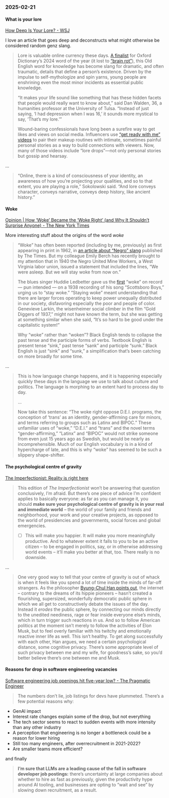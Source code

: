 ### 2025-02-21
#### What is your lore
[How Deep Is Your Lore? - WSJ](https://archive.ph/3G0ge)

I love an article that goes deep and deconstructs what might otherwise be considered random genz slang.

> Lore is valuable online currency these days. [A finalist](https://archive.ph/o/3G0ge/https://corp.oup.com/word-of-the-year/%23shortlist-2024) for Oxford Dictionary’s 2024 word of the year (it lost to [“brain rot”](https://archive.ph/o/3G0ge/https://www.wsj.com/style/brain-rot-oxford-word-of-year-online-culture-31f72e93)), this Old English word for knowledge has become slang for dramatic, and often traumatic, details that define a person’s existence. Driven by the impulse to self-mythologize and spin yarns, young people are enshrining even the most minor incidents as essential public knowledge.
> 
> “It makes your life sound like something that has these hidden facets that people would really want to know about,” said Dan Walden, 36, a humanities professor at the University of Tulsa. “Instead of just saying, ‘I had depression when I was 16,’ it sounds more mystical to say, ‘That’s my lore.’”
> 
> Wound-baring confessionals have long been a surefire way to get likes and views on social media. Influencers use [“get ready with me” videos](https://archive.ph/o/3G0ge/https://www.wsj.com/articles/get-ready-with-me-tiktok-61d6810) to pair their makeup routines with intimate, sometimes painful personal stories as a way to build connections with viewers. Now, many of those videos include “lore drops”—not only personal stories but gossip and hearsay.

…

> “Online, there is a kind of consciousness of your identity, an awareness of how you’re projecting your qualities, and so to that extent, you are playing a role,” Sokolowski said. “And lore conveys character, conveys narrative, conveys deep history, like ancient history.”

#### Woke
[Opinion | How ‘Woke’ Became the ‘Woke Right’ (and Why It Shouldn’t Surprise Anyone) - The New York Times](https://www.nytimes.com/2025/02/20/opinion/the-long-strange-trail-of-woke.html)

More interesting stuff about the origins of the word _woke_

> “Woke” has often been reported (including by me, previously) as first appearing in print in 1962, in [an article about “Negro” slang](https://www.nytimes.com/1962/05/20/archives/if-youre-woke-you-dig-it-no-mickey-mouse-can-be-expected-to-follow.html) published by The Times. But my colleague Emily Berch has recently brought to my attention that in 1940 the Negro United Mine Workers, a West Virginia labor union, issued a statement that included the lines, “We were asleep. But we will stay woke from now on.”
> 
> The blues singer Huddie Ledbetter gave us the [first](https://the-past.com/comment/on-the-origins-of-woke/) “woke” on record — pun intended — on a 1938 recording of his song “Scottsboro Boys,” urging us to “stay woke.” “Staying woke” meant understanding that there are larger forces operating to keep power unequally distributed in our society, disfavoring especially the poor and people of color. Genevieve Larkin, the wisenheimer social climber in the film “Gold Diggers of 1937,” might not have known the term, but she was getting at something similar when she said, “It’s so hard to be good under the capitalistic system!”
> 
> Why “woke” rather than “woken”? Black English tends to collapse the past tense and the participle forms of verbs. Textbook English is present tense “sink,” past tense “sank” and participle “sunk.” Black English is just “sink” and “sunk,” a simplification that’s been catching on more broadly for some time.

…

> This is how language change happens, and it is happening especially quickly these days in the language we use to talk about culture and politics. The language is morphing to an extent hard to process day to day.
> 
> …
> 
> Now take this sentence: “The woke right oppose D.E.I. programs, the conception of ‘trans’ as an identity, gender-affirming care for minors, and terms referring to groups such as Latinx and BIPOC.” These unfamiliar uses of “woke,” “D.E.I.” and “trans” and the novel terms “gender-affirming,” “Latinx” and “BIPOC” would not strike someone from even just 15 years ago as Swedish, but would be nearly as incomprehensible. Much of our English vocabulary is in a kind of hypercharge of late, and this is why “woke” has seemed to be such a slippery shape-shifter.

#### The psychological centre of gravity
[The Imperfectionist: Reality is right here](https://click.convertkit-mail2.com/e5u0wrd73ru7hlln878t8h8r5g222tl/7qh7h8hoge3779sz/aHR0cHM6Ly9ja2FyY2hpdmUuY29tL2IvNHp1dmhlaHBwMjRtNHQ2b3Z2ZW9sYTZnOXo3NzdzNQ==)

> This edition of _The Imperfectionist_ won’t be answering that question conclusively, I’m afraid. But there’s one piece of advice I’m confident applies to basically everyone: as far as you can manage it, you should **make sure your psychological centre of gravity is in your real and immediate world** – the world of your family and friends and neighborhood, your work and your creative projects, as opposed to the world of presidencies and governments, social forces and global emergencies.
> 
> - [ ] This will make you happier. It will make you more meaningfully productive. And to whatever extent it falls to you to be an active citizen – to be engaged in politics, say, or in otherwise addressing world events – it’ll make you better at that, too. There really is no downside.

…

> One very good way to tell that your centre of gravity is out of whack is when it feels like you spend a lot of time inside the minds of far-off strangers. As the philosopher [Byung-Chul Han points out](https://click.convertkit-mail2.com/e5u0wrd73ru7hlln878t8h8r5g222tl/dpheh0h03xrggqtm/aHR0cHM6Ly9kaXJlY3QubWl0LmVkdS9ib29rcy9ib29rLzQ5MDUvSW4tdGhlLVN3YXJtRGlnaXRhbC1Qcm9zcGVjdHM=), the internet – contrary to the dreams of its hippie pioneers – hasn’t created a flourishing, supersized, wonderfully democratic public sphere in which we all get to constructively debate the issues of the day. Instead it _erodes_ the public sphere, by connecting our minds directly to the unedited neediness, rage or fear inside everyone else’s minds, which in turn trigger such reactions in us. And so to follow American politics at the moment isn’t merely to follow the activities of Elon Musk, but to feel overly familiar with his twitchy and emotionally reactive inner life as well. This isn’t healthy. To get along successfully with each other, Han argues, we need a certain psychological distance, some cognitive privacy. There’s some appropriate level of such privacy between me and my wife, for goodness’s sake, so you’d better believe there’s one between me and Musk.

#### Reasons for drop in software engineering vacancies
[Software engineering job openings hit five-year low? - The Pragmatic Engineer](https://blog.pragmaticengineer.com/software-engineer-jobs-five-year-low/)

> The numbers don’t lie, job listings for devs have plummeted. There’s a few potential reasons why:

- GenAI impact
- Interest rate changes explain some of the drop, but not everything
- The tech sector seems to react to sudden events with more intensity than any other industry
- A perception that engineering is no longer a bottleneck could be a reason for lower hiring
- Still too many engineers, after overrecruitment in 2021-2022?
- Are smaller teams more efficient?

and finally

> **I’m sure that LLMs are a leading cause of the fall in software developer job postings:** there’s uncertainty at large companies about whether to hire as fast as previously, given the productivity hype around AI tooling, and businesses are opting to “wait and see” by slowing down recruitment, as a result.